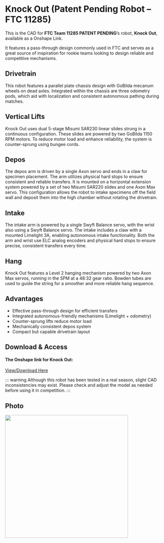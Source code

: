 # Knock Out (Patent Pending Robot – FTC 11285)

This is the CAD for **FTC Team 11285 PATENT PENDING**’s robot, **Knock Out**, available as a Onshape Link.

It features a pass-through design commonly used in FTC and serves as a great source of inspiration for rookie teams looking to design reliable and competitive mechanisms.

## Drivetrain

This robot features a parallel plate chassis design with GoBilda mecanum wheels on dead axles. Integrated within the chassis are three odometry pods, which aid with localization and consistent autonomous pathing during matches.

## Vertical Lifts

Knock Out uses dual 5-stage Misumi SAR230 linear slides strung in a continuous configuration. These slides are powered by two GoBilda 1150 RPM motors. To reduce motor load and enhance reliability, the system is counter-sprung using bungee cords.

## Depos

The depos arm is driven by a single Axon servo and ends in a claw for specimen placement. The arm utilizes physical hard stops to ensure consistent and reliable transfers. It is mounted on a horizontal extension system powered by a set of two Misumi SAR220 slides and one Axon Max servo. This configuration allows the robot to intake specimens off the field wall and deposit them into the high chamber without rotating the drivetrain.

## Intake

The intake arm is powered by a single Swyft Balance servo, with the wrist also using a Swyft Balance servo. The intake includes a claw with a mounted Limelight 3A, enabling autonomous intake functionality. Both the arm and wrist use ELC analog encoders and physical hard stops to ensure precise, consistent transfers every time.

## Hang

Knock Out features a Level 2 hanging mechanism powered by two Axon Max servos, running in the SPM at a 48:32 gear ratio. Bowden tubes are used to guide the string for a smoother and more reliable hang sequence.

## Advantages

- Effective pass-through design for efficient transfers
- Integrated autonomous-friendly mechanisms (Limelight + odometry)
- Counter-sprung lifts reduce motor load
- Mechanically consistent depos system
- Compact but capable drivetrain layout

## Download & Access

#### The Onshape link for Knock Out:

[View/Download Here](https://cad.onshape.com/documents/7eb2ac2c02e1f6df70c8b829/w/a41564dfb01cc7439934f92e/e/3621ee25ba2f6ae33dea8c86?configuration=default&renderMode=0&uiState=6810226e70ae6a2f7270e096)

::: warning
Although this robot has been tested in a real season, slight CAD inconsistencies may exist. Please check and adjust the model as needed before using it in competition.
:::

## Photo

<style>img{border: 4px #1b1b1f;}</style>
<img height="400" src="/images/ko.png" width="400"/>